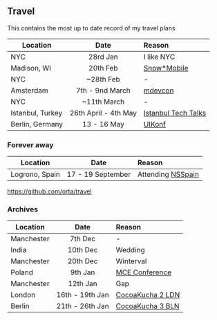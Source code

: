 ## Travel

This contains the most up to date record of my travel plans


| Location        | Date           | Reason  |
| --------------- |:--------------:| :-------|
| NYC | 28rd Jan | I like NYC |
| Madison, WI | 20th Feb | [Snow*Mobile](http://www.snow-mobile.org) |
| NYC | ~28th Feb | -  |
| Amsterdam | 7th - 9nd March | [mdevcon](http://mdevcon.com) |
| NYC | ~11th March | -  |
| Istanbul, Turkey | 26th April - 4th May | [Istanbul Tech Talks](http://istanbultechtalks.com) |
| Berlin, Germany |  13 - 16 May | [UIKonf](http://uikonf.com) |

### Forever away

| Location        | Date           | Reason  |
| --------------- |:--------------:| :-------|
| Logrono, Spain | 17 - 19 September | Attending [NSSpain](https://nsspain.com) |

https://github.com/orta/travel

### Archives

| Location        | Date           | Reason  |
| --------------- |:--------------:| :-------|
| Manchester      | 7th Dec | - |
| India      | 10th Dec | Wedding |
| Manchester | 20th Dec | Winterval |
| Poland | 9th Jan | [MCE Conference](http://mobilecentraleurope.com/) |
| Manchester | 12th Jan| Gap |
| London | 16th - 19th Jan | [CocoaKucha 2 LDN](http://github.com/orta/life/issues/10) |
| Berlin | 21th - 26th Jan | [CocoaKucha 3 BLN](http://github.com/orta/life/issues/17) |